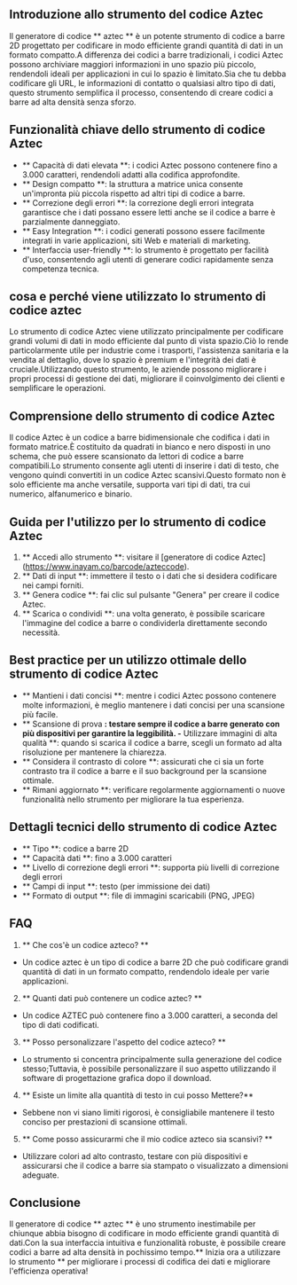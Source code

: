 ## Introduzione allo strumento del codice Aztec

Il generatore di codice ** aztec ** è un potente strumento di codice a barre 2D progettato per codificare in modo efficiente grandi quantità di dati in un formato compatto.A differenza dei codici a barre tradizionali, i codici Aztec possono archiviare maggiori informazioni in uno spazio più piccolo, rendendoli ideali per applicazioni in cui lo spazio è limitato.Sia che tu debba codificare gli URL, le informazioni di contatto o qualsiasi altro tipo di dati, questo strumento semplifica il processo, consentendo di creare codici a barre ad alta densità senza sforzo.

## Funzionalità chiave dello strumento di codice Aztec

- ** Capacità di dati elevata **: i codici Aztec possono contenere fino a 3.000 caratteri, rendendoli adatti alla codifica approfondite.
- ** Design compatto **: la struttura a matrice unica consente un'impronta più piccola rispetto ad altri tipi di codice a barre.
- ** Correzione degli errori **: la correzione degli errori integrata garantisce che i dati possano essere letti anche se il codice a barre è parzialmente danneggiato.
- ** Easy Integration **: i codici generati possono essere facilmente integrati in varie applicazioni, siti Web e materiali di marketing.
- ** Interfaccia user-friendly **: lo strumento è progettato per facilità d'uso, consentendo agli utenti di generare codici rapidamente senza competenza tecnica.

## cosa e perché viene utilizzato lo strumento di codice aztec

Lo strumento di codice Aztec viene utilizzato principalmente per codificare grandi volumi di dati in modo efficiente dal punto di vista spazio.Ciò lo rende particolarmente utile per industrie come i trasporti, l'assistenza sanitaria e la vendita al dettaglio, dove lo spazio è premium e l'integrità dei dati è cruciale.Utilizzando questo strumento, le aziende possono migliorare i propri processi di gestione dei dati, migliorare il coinvolgimento dei clienti e semplificare le operazioni.

## Comprensione dello strumento di codice Aztec

Il codice Aztec è un codice a barre bidimensionale che codifica i dati in formato matrice.È costituito da quadrati in bianco e nero disposti in uno schema, che può essere scansionato da lettori di codice a barre compatibili.Lo strumento consente agli utenti di inserire i dati di testo, che vengono quindi convertiti in un codice Aztec scansivi.Questo formato non è solo efficiente ma anche versatile, supporta vari tipi di dati, tra cui numerico, alfanumerico e binario.

## Guida per l'utilizzo per lo strumento di codice Aztec

1. ** Accedi allo strumento **: visitare il [generatore di codice Aztec] (https://www.inayam.co/barcode/azteccode).
2. ** Dati di input **: immettere il testo o i dati che si desidera codificare nei campi forniti.
3. ** Genera codice **: fai clic sul pulsante "Genera" per creare il codice Aztec.
4. ** Scarica o condividi **: una volta generato, è possibile scaricare l'immagine del codice a barre o condividerla direttamente secondo necessità.

## Best practice per un utilizzo ottimale dello strumento di codice Aztec

- ** Mantieni i dati concisi **: mentre i codici Aztec possono contenere molte informazioni, è meglio mantenere i dati concisi per una scansione più facile.
- ** Scansione di prova **: testare sempre il codice a barre generato con più dispositivi per garantire la leggibilità.
-** Utilizzare immagini di alta qualità **: quando si scarica il codice a barre, scegli un formato ad alta risoluzione per mantenere la chiarezza.
- ** Considera il contrasto di colore **: assicurati che ci sia un forte contrasto tra il codice a barre e il suo background per la scansione ottimale.
- ** Rimani aggiornato **: verificare regolarmente aggiornamenti o nuove funzionalità nello strumento per migliorare la tua esperienza.

## Dettagli tecnici dello strumento di codice Aztec

- ** Tipo **: codice a barre 2D
- ** Capacità dati **: fino a 3.000 caratteri
- ** Livello di correzione degli errori **: supporta più livelli di correzione degli errori
- ** Campi di input **: testo (per immissione dei dati)
- ** Formato di output **: file di immagini scaricabili (PNG, JPEG)

## FAQ

1. ** Che cos'è un codice azteco? **
- Un codice aztec è un tipo di codice a barre 2D che può codificare grandi quantità di dati in un formato compatto, rendendolo ideale per varie applicazioni.

2. ** Quanti dati può contenere un codice aztec? **
- Un codice AZTEC può contenere fino a 3.000 caratteri, a seconda del tipo di dati codificati.

3. ** Posso personalizzare l'aspetto del codice azteco? **
- Lo strumento si concentra principalmente sulla generazione del codice stesso;Tuttavia, è possibile personalizzare il suo aspetto utilizzando il software di progettazione grafica dopo il download.

4. ** Esiste un limite alla quantità di testo in cui posso Mettere?**
- Sebbene non vi siano limiti rigorosi, è consigliabile mantenere il testo conciso per prestazioni di scansione ottimali.

5. ** Come posso assicurarmi che il mio codice azteco sia scansivi? **
- Utilizzare colori ad alto contrasto, testare con più dispositivi e assicurarsi che il codice a barre sia stampato o visualizzato a dimensioni adeguate.

## Conclusione

Il generatore di codice ** aztec ** è uno strumento inestimabile per chiunque abbia bisogno di codificare in modo efficiente grandi quantità di dati.Con la sua interfaccia intuitiva e funzionalità robuste, è possibile creare codici a barre ad alta densità in pochissimo tempo.** Inizia ora a utilizzare lo strumento ** per migliorare i processi di codifica dei dati e migliorare l'efficienza operativa!